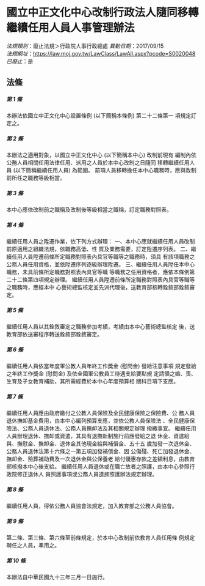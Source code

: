 # 國立中正文化中心改制行政法人隨同移轉繼續任用人員人事管理辦法

*法規類別*：廢止法規＞行政院人事行政總處
*異動日期*：2017/09/15  
*法規網址*：https://law.moj.gov.tw/LawClass/LawAll.aspx?pcode=S0020048
*已廢止*：是


## 法條
##### 第 1 條
本辦法依國立中正文化中心設置條例 (以下簡稱本條例) 第二十二條第一
項規定訂定之。

##### 第 2 條
本辦法之適用對象，以國立中正文化中心 (以下簡稱本中心) 改制前現有
編制內依公務人員相關任用法律任用、派用之人員於本中心改制之日隨同
移轉繼續任用人員 (以下簡稱繼續任用人員) 為範圍。
前項人員移轉擔任本中心職務時，應與改制前所任之職務等級相當。

##### 第 3 條
本中心應依改制前之職稱及改制後等級相當之職稱，訂定職務對照表。

##### 第 4 條
繼續任用人員之陞遷作業，依下列方式辦理：
一、本中心應就繼續任用人員改制前原適用之組織法規，依職務高低、性
    質及業務需要，訂定陞遷序列表。
二、繼續任用人員陞遷前條所定職務對照表內具官等職等之職務時，須具
    有該項職務之公務人員任用資格，並依陞遷序列逐級辦理陞遷。
三、繼續任用人員陞任本中心職務，未具前條所定職務對照表內具官等職
    等職務之任用資格者，應依本條例第二十二條第四項規定辦理。
繼續任用人員陞遷前條所定職務對照表內具官等職等之職務時，應經本中
心藝術總監核定並先派代理後，送教育部核轉銓敘部銓敘審定。

##### 第 5 條
繼續任用人員以其銓敘審定之職務參加考績，考績由本中心藝術總監核定
後，送教育部依送審程序轉送銓敘部銓敘審定。

##### 第 6 條
繼續任用人員依當年度軍公教人員年終工作獎金 (慰問金) 發給注意事項
規定發給之年終工作獎金 (慰問金) 及依全國軍公教員工待遇支給要點規
定請領之婚、喪、生育及子女教育補助，其所需經費於本中心年度預算相
關科目項下支應。

##### 第 7 條
繼續任用人員應由政府繳付之公教人員保險及全民健康保險之保險費、公
務人員退休撫卹基金費用，由本中心編列預算支應，並依公教人員保險法
、全民健康保險法、公務人員退休法、公務人員撫卹法及其相關規定辦理
撥繳事宜。
繼續任用人員辦理退休、撫卹或資遣，其具有退撫新制施行前應發給之退
休金、資遣給與、撫慰金、撫卹金、退休金其他現金給與補償金、五十五
歲加發一次退休金、公務人員退休法第十六條之一第五項加發補償金、因
公傷殘、死亡加發退休金、撫卹金、殮葬補助費及一次退休金與公保養老
給付優惠存款之差額利息，由教育部核撥本中心後支給。
繼續任用人員退休或在職亡故者之照護，由本中心參照行政院修正退休人
員照護事項或公務人員遺族照護辦法規定辦理。

##### 第 8 條
繼續任用人員，得依公務人員協會法規定，加入教育部之公務人員協會。

##### 第 9 條
第二條、第三條、第六條至前條規定，於本中心改制前依教育人員任用條
例規定聘任之人員，準用之。

##### 第 10 條
本辦法自中華民國九十三年三月一日施行。


